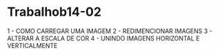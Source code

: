 # Trabalhob14-02
 
1 - COMO CARREGAR UMA IMAGEM
2 - REDIMENCIONAR IMAGENS
3 - ALTERAR A ESCALA DE COR
4 - UNINDO IMAGENS HORIZONTAL E VERTICALMENTE
